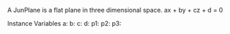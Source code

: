 A JunPlane is a flat plane in three dimensional space.
ax + by + cz + d = 0

Instance Variables
	a:		<Float>
	b:		<Float>
	c:		<Float>
	d:		<Float>
	p1:		<Jun3dPoint>
	p2:		<Jun3dPoint>
	p3:		<Jun3dPoint>
